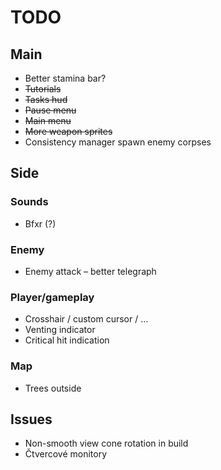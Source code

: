 # TODO

## Main

* Better stamina bar?
* ~~Tutorials~~
* ~~Tasks hud~~
* ~~Pause menu~~
* ~~Main menu~~
* ~~More weapon sprites~~
* Consistency manager spawn enemy corpses

## Side

### Sounds

* Bfxr (?)

### Enemy

* Enemy attack – better telegraph

### Player/gameplay

* Crosshair / custom cursor / ...
* Venting indicator
* Critical hit indication

### Map

* Trees outside

## Issues

* Non-smooth view cone rotation in build
* Čtvercové monitory
